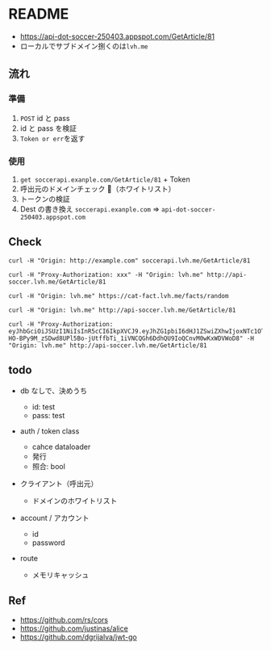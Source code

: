 # README

- https://api-dot-soccer-250403.appspot.com/GetArticle/81
- ローカルでサブドメイン捌くのは`lvh.me`

## 流れ

### 準備

1. `POST` id と pass
2. id と pass を検証
3. `Token or err`を返す

### 使用

1. `get soccerapi.exanple.com/GetArticle/81` + Token
2. 呼出元のドメインチェック （ホワイトリスト）
3. トークンの検証
4. Dest の書き換え `soccerapi.exanple.com` => `api-dot-soccer-250403.appspot.com`

## Check

```
curl -H "Origin: http://example.com" soccerapi.lvh.me/GetArticle/81

curl -H "Proxy-Authorization: xxx" -H "Origin: lvh.me" http://api-soccer.lvh.me/GetArticle/81

curl -H "Origin: lvh.me" https://cat-fact.lvh.me/facts/random

curl -H "Origin: lvh.me" http://api-soccer.lvh.me/GetArticle/81

curl -H "Proxy-Authorization: eyJhbGciOiJSUzI1NiIsInR5cCI6IkpXVCJ9.eyJhZG1pbiI6dHJ1ZSwiZXhwIjoxNTc1OTY1NTk1LCJuYW1lIjoidGVzdCJ9.sohWVsSVq_j_TrGroATHDi1IUpkzLfuAkkuqfGsqwRiAuZ7qX0ZMFl3SUHNxtieEgFUBS4an8BPdgF6nGB4OxIFcUrTVyNTeRHwr4hmT_e-HO-BPy9M_zSDwd8UPl5Bo-jUtffbTi_1iVNCQGh6DdhQU9IoQCnvM0wKxWDVWoD8" -H "Origin: lvh.me" http://api-soccer.lvh.me/GetArticle/81

```

## todo

- db なしで、決めうち

  - id: test
  - pass: test

- auth / token class

  - cahce dataloader
  - 発行
  - 照合: bool

- クライアント（呼出元）

  - ドメインのホワイトリスト

- account / アカウント

  - id
  - password

- route
  - メモリキャッシュ

## Ref

- https://github.com/rs/cors
- https://github.com/justinas/alice
- https://github.com/dgrijalva/jwt-go
